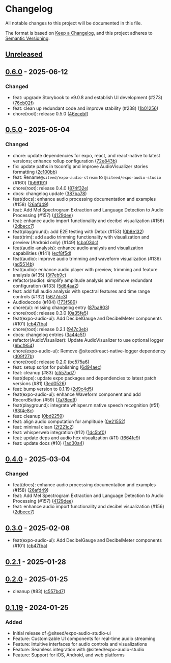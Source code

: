 # Changelog

All notable changes to this project will be documented in this file.

The format is based on [Keep a Changelog](https://keepachangelog.com/en/1.0.0/),
and this project adheres to [Semantic Versioning](https://semver.org/spec/v2.0.0.html).

## [Unreleased]


## [0.6.0] - 2025-06-12
### Changed
- feat: upgrade Storybook to v9.0.8 and establish UI development (#273) ([76cb02f](https://github.com/deeeed/expo-audio-stream/commit/76cb02fc50caafa05f0215a5364d7d109f3df359))
- feat: clean up redundant code and improve stability (#238) ([1b01256](https://github.com/deeeed/expo-audio-stream/commit/1b01256c2b89a1089e1df21f3faf2908816ca54b))
- chore(root): release 0.5.0 ([46ecebf](https://github.com/deeeed/expo-audio-stream/commit/46ecebfc8541b88fbf6c5552657685f6434c96bd))
## [0.5.0] - 2025-05-04
### Changed
- chore: update dependencies for expo, react, and react-native to latest versions; enhance rollup configuration ([72e843b](https://github.com/deeeed/expo-audio-stream/commit/72e843bc6d13e36bd56c08b8c3e21434fb6f4f69))
- fix: update paths in tsconfig and improve AudioVisualizer stories formatting ([2c100bb](https://github.com/deeeed/expo-audio-stream/commit/2c100bbdbb0eb50946df491e1885916c39e660e3))
- feat: Rename`@siteed/expo-audio-stream` to `@siteed/expo-audio-studio` (#160) ([1b99191](https://github.com/deeeed/expo-audio-stream/commit/1b9919143413a900aefed94c20fc9a8b0e6050d3))
- chore(root): release 0.4.0 ([874f32e](https://github.com/deeeed/expo-audio-stream/commit/874f32e7ca5c4288073242f6169e3549ea8a24f3))
- docs: changelog update ([387ba78](https://github.com/deeeed/expo-audio-stream/commit/387ba78a451b444009894b9532ba1b2dcfd560bb))
- feat(docs): enhance audio processing documentation and examples (#158) ([26afd49](https://github.com/deeeed/expo-audio-stream/commit/26afd4938e1c626294f40b50a84fe15f5c2bb6a1))
- feat: Add Mel Spectrogram Extraction and Language Detection to Audio Processing (#157) ([4129dee](https://github.com/deeeed/expo-audio-stream/commit/4129dee87c27dd5a9911c85e3dbf045507876cc1))
- feat: enhance audio import functionality and decibel visualization (#156) ([2dbecc7](https://github.com/deeeed/expo-audio-stream/commit/2dbecc7bd0ea46edd80c2b0e28dd2a0525953362))
- feat(playground): add E2E testing with Detox (#153) ([0b8e132](https://github.com/deeeed/expo-audio-stream/commit/0b8e1321b89aa306f6bf1c1dabcbe37f3aa8d1b0))
- feat(trim): add audio trimming functionality with visualization and preview (Android only) (#149) ([cba03dc](https://github.com/deeeed/expo-audio-stream/commit/cba03dc920eb8a1f111b45e8404a42e48076b7cd))
- feat(audio-analysis): enhance audio analysis and visualization capabilities (#141) ([ecf8f5d](https://github.com/deeeed/expo-audio-stream/commit/ecf8f5daf967bf27afb827c8cf6bca7510ce7b4e))
- feat(audio): improve audio trimming and waveform visualization (#136) ([ad5514b](https://github.com/deeeed/expo-audio-stream/commit/ad5514b412eedc7211cb200cc3747e8a83afbf88))
- feat(audio): enhance audio player with preview, trimming and feature analysis (#135) ([3f7eb9c](https://github.com/deeeed/expo-audio-stream/commit/3f7eb9cde7b314505d8ed3e4704c7b1321da6b15))
- refactor(audio): simplify amplitude analysis and remove redundant configuration (#133) ([5d64aa2](https://github.com/deeeed/expo-audio-stream/commit/5d64aa22299836cc9cb925d3e91f3d9470f3e856))
- feat: add full audio analysis with spectral features and time range controls (#132) ([5677dc3](https://github.com/deeeed/expo-audio-stream/commit/5677dc321f5a9ff4bea37fbbce3cb6ae3aad67f6))
- Audiodecode (#104) ([173f589](https://github.com/deeeed/expo-audio-stream/commit/173f589ebe8763f7361088d150bba1d4bd2c4154))
- chore(ui): missing changelog entry ([87ba803](https://github.com/deeeed/expo-audio-stream/commit/87ba80351a0e853ebf002e3cc7dd6c055f03c3b3))
- chore(root): release 0.3.0 ([0a35fe5](https://github.com/deeeed/expo-audio-stream/commit/0a35fe57191e3943f104cde18ab50310fe27eb9f))
- feat(expo-audio-ui): Add DecibelGauge and DecibelMeter components (#101) ([cb47fba](https://github.com/deeeed/expo-audio-stream/commit/cb47fbad8e10eec98932c40c6c75aebac82a0bc8))
- chore(root): release 0.2.1 ([947c3eb](https://github.com/deeeed/expo-audio-stream/commit/947c3eb558161464aed48fc66f8bb116c849a664))
- docs: changelog entries ([3a44c51](https://github.com/deeeed/expo-audio-stream/commit/3a44c51b4410ac2551170233aa7baa48c0e5d0e1))
- refactor(AudioVisualizer): Update AudioVisualizer to use optional logger ([6bcf954](https://github.com/deeeed/expo-audio-stream/commit/6bcf954f43963acb75ebf1e6846bcd28f76bac76))
- chore(expo-audio-ui): Remove @siteed/react-native-logger dependency ([d09f27b](https://github.com/deeeed/expo-audio-stream/commit/d09f27bc94223eee90c21233650830f433c129a1))
- chore(root): release 0.2.0 ([bc575a6](https://github.com/deeeed/expo-audio-stream/commit/bc575a61d88c82ffa8269f663ffd5f7310407d80))
- feat: setup script for publishing ([6d94aec](https://github.com/deeeed/expo-audio-stream/commit/6d94aecfe15974d612e367335e4cafd4a4114e81))
- feat: cleanup (#83) ([c557bd7](https://github.com/deeeed/expo-audio-stream/commit/c557bd79e3b043bc89695a0351014eaca6857036))
- feat(deps): update expo packages and dependencies to latest patch versions (#81) ([3ed0526](https://github.com/deeeed/expo-audio-stream/commit/3ed0526545623530a10757f1bbd7f877a2c31296))
- feat: bump version to 0.1.19 ([2d9c4d5](https://github.com/deeeed/expo-audio-stream/commit/2d9c4d5b251fa299a381150e43c3f2022f5153ae))
- feat(expo-audio-ui): enhance Waveform component and add RecordButton (#59) ([7a78ed9](https://github.com/deeeed/expo-audio-stream/commit/7a78ed9530554d7346a726cf0ce7d534b0f3ccf2))
- feat(playground): integrate whisper.rn native speech recognition (#51) ([63f4e8c](https://github.com/deeeed/expo-audio-stream/commit/63f4e8ca227f72e83d5c8a9209d1b25fe820c081))
- feat: cleanup ([0bd2259](https://github.com/deeeed/expo-audio-stream/commit/0bd225968a3dbbeaed77bb5e106ffd99aa8f5f67))
- feat: align audio computation for amplitude ([0e21552](https://github.com/deeeed/expo-audio-stream/commit/0e215522b64d7eaba40d3f25a0275d11e8c6f5b1))
- feat: minimal clean ([2f221c2](https://github.com/deeeed/expo-audio-stream/commit/2f221c2140723da69ff72c263dbd28df86909183))
- feat: whisperweb integration (#12) ([1dc5bf0](https://github.com/deeeed/expo-audio-stream/commit/1dc5bf053c56a78d5d4d581d96ab78d167d36b58))
- feat: update deps and audio hex visualization (#11) ([f664fe9](https://github.com/deeeed/expo-audio-stream/commit/f664fe92d99ee76f79448b5d1f4a935a5b4108e3))
- feat: update docs (#10) ([1ad30a4](https://github.com/deeeed/expo-audio-stream/commit/1ad30a4b9721501d88a7f0b2f77db947ba317f31))
## [0.4.0] - 2025-03-04
### Changed
- feat(docs): enhance audio processing documentation and examples (#158) ([26afd49](https://github.com/deeeed/expo-audio-stream/commit/26afd4938e1c626294f40b50a84fe15f5c2bb6a1))
- feat: Add Mel Spectrogram Extraction and Language Detection to Audio Processing (#157) ([4129dee](https://github.com/deeeed/expo-audio-stream/commit/4129dee87c27dd5a9911c85e3dbf045507876cc1))
- feat: enhance audio import functionality and decibel visualization (#156) ([2dbecc7](https://github.com/deeeed/expo-audio-stream/commit/2dbecc7bd0ea46edd80c2b0e28dd2a0525953362))
## [0.3.0] - 2025-02-08
- feat(expo-audio-ui): Add DecibelGauge and DecibelMeter components (#101) ([cb47fba](https://github.com/deeeed/expo-audio-stream/commit/cb47fbad8e10eec98932c40c6c75aebac82a0bc8))
## [0.2.1] - 2025-01-28

## [0.2.0] - 2025-01-25
- cleanup (#83) ([c557bd7](https://github.com/deeeed/expo-audio-stream/commit/c557bd79e3b043bc89695a0351014eaca6857036))
## [0.1.19] - 2024-01-25
### Added
- Initial release of @siteed/expo-audio-studio-ui
- Feature: Customizable UI components for real-time audio streaming
- Feature: Intuitive interfaces for audio controls and visualizations
- Feature: Seamless integration with @siteed/expo-audio-studio
- Feature: Support for iOS, Android, and web platforms

[unreleased]: https://github.com/deeeed/expo-audio-stream/compare/@siteed/expo-audio-ui@0.6.0...HEAD
[0.6.0]: https://github.com/deeeed/expo-audio-stream/compare/@siteed/expo-audio-ui@0.5.0...@siteed/expo-audio-ui@0.6.0
[0.5.0]: https://github.com/deeeed/expo-audio-stream/compare/@siteed/expo-audio-ui@0.4.0...@siteed/expo-audio-ui@0.5.0
[0.4.0]: https://github.com/deeeed/expo-audio-stream/compare/@siteed/expo-audio-ui@0.3.0...@siteed/expo-audio-ui@0.4.0
[0.3.0]: https://github.com/deeeed/expo-audio-stream/compare/@siteed/expo-audio-ui@0.2.1...@siteed/expo-audio-ui@0.3.0
[0.2.1]: https://github.com/deeeed/expo-audio-stream/compare/@siteed/expo-audio-ui@0.2.0...@siteed/expo-audio-ui@0.2.1
[0.2.0]: https://github.com/deeeed/expo-audio-stream/compare/@siteed/expo-audio-ui@0.1.19...@siteed/expo-audio-ui@0.2.0
[Unreleased]: https://github.com/deeeed/expo-audio-stream/compare/@siteed/expo-audio-ui@0.1.19...HEAD
[0.1.19]: https://github.com/deeeed/expo-audio-stream/releases/tag/@siteed/expo-audio-ui@0.1.19
